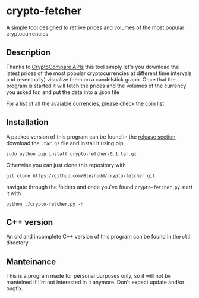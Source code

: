 # crypto-fetcher
A simple tool designed to retrive prices and volumes of the most popular cryptocurrencies

## Description
Thanks to [CryptoCompare APIs](https://min-api.cryptocompare.com/) this tool simply let's you download the latest prices of the most popular cryptocurrencies at different time intervals and (eventually) visualize them on a candelstick graph.
Once that the program is started it will fetch the prices and the volumes of the currency you asked for, and put the data into a .json file

For a list of all the avaiable currencies, please check the [coin list](https://www.cryptocompare.com/api/data/coinlist/)

## Installation
A packed version of this program can be found in the [release section](https://github.com/Bleznudd/crypto-fetcher/releases/tag/v0.1),  download the `.tar.gz` file and install it using pip
```
sudo python pip install crypto-fetcher-0.1.tar.gz
```
Otherwise you can just clone this repository with
```
git clone https://github.com/Bleznudd/crypto-fetcher.git
```
navigate through the folders and once you've found `crypto-fetcher.py` start it with
```
python ./crypto-fetcher.py -h
```

## C++ version

An old and incomplete C++ version of this program can be found in the `old` directory

## Manteinance
This is a program made for personal purposes only, so it will not be manteined if I'm not interested in it anymore.
Don't expect update and/or bugfix.
